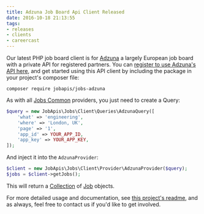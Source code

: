 ```yaml
---
title: Adzuna Job Board Api Client Released
date: 2016-10-18 21:13:55
tags:
- releases 
- clients
- careercast
---
```


Our latest PHP job board client is for [Adzuna](https://github.com/jobapis/jobs-adzuna) a largely European job board with a private API for registered partners. You can [register to use Adzuna's API here](https://developer.adzuna.com/admin), and get started using this API client by including the package in your project's composer file:
 
```
composer require jobapis/jobs-adzuna
```

As with all [Jobs Common](https://github.com/jobapis/jobs-common) providers, you just need to create a Query:

```php
$query = new JobApis\Jobs\Client\Queries\AdzunaQuery([
    'what' => 'engineering',
    'where' => 'London, UK',
    'page' => '1',
    'app_id' => YOUR_APP_ID,
    'app_key' => YOUR_APP_KEY,
]);
```

And inject it into the `AdzunaProvider`:

```php
$client = new JobApis\Jobs\Client\Provider\AdzunaProvider($query);
$jobs = $client->getJobs();
```

This will return a [Collection](https://github.com/jobapis/jobs-common/blob/master/src/Collection.php) of [Job](https://github.com/jobapis/jobs-common/blob/master/src/Job.php) objects.

For more detailed usage and documentation, see [this project's readme](https://github.com/jobapis/jobs-adzuna#usage), and as always, feel free to contact us if you'd like to get involved.
